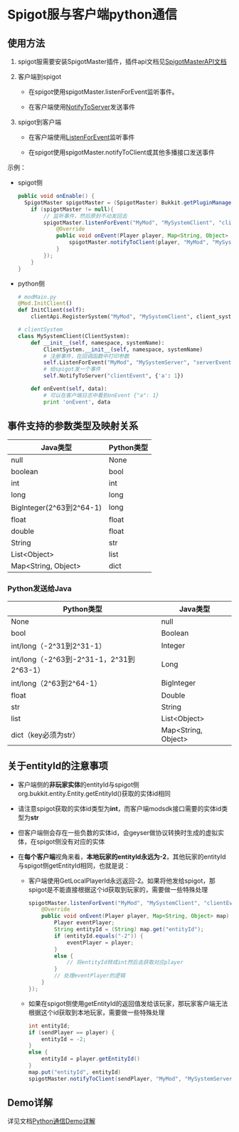 # Spigot服与客户端python通信

## 使用方法

1. spigot服需要安装SpigotMaster插件，插件api文档见[SpigotMasterAPI文档](./81-SpigotMasterAPI文档.html)

2. 客户端到spigot

   - 在spigot使用spigotMaster.listenForEvent监听事件。

   - 在客户端使用<a href="../../../mcdocs/1-ModAPI/接口/通用/事件.html#notifytoserver" rel="noopenner">NotifyToServer</a>发送事件

3. spigot到客户端

   - 在客户端使用<a href="../../../mcdocs/1-ModAPI/接口/通用/事件.html#listenforevent" rel="noopenner">ListenForEvent</a>监听事件

   - 在spigot使用spigotMaster.notifyToClient或其他多播接口发送事件

示例：

- spigot侧

  ```java
  public void onEnable() {
  	SpigotMaster spigotMaster = (SpigotMaster) Bukkit.getPluginManager().getPlugin("SpigotMaster");
      if (spigotMaster != null){
          // 监听事件，然后原封不动发回去
          spigotMaster.listenForEvent("MyMod", "MySystemClient", "clientEvent", new PyRpcHandler() {
              @Override
              public void onEvent(Player player, Map<String, Object> map) {
                  spigotMaster.notifyToClient(player, "MyMod", "MySystemServer", "serverEvent", map);
              }
          });
      }
  }
  ```

- python侧

  ```python
  # modMain.py
  @Mod.InitClient()
  def InitClient(self):
      clientApi.RegisterSystem("MyMod", "MySystemClient", client_system_class_path)

  # clientSystem
  class MySystemClient(ClientSystem):
      def __init__(self, namespace, systemName):
          ClientSystem.__init__(self, namespace, systemName)
          # 注册事件，在回调函数中打印参数
          self.ListenForEvent("MyMod", "MySystemServer", "serverEvent", self, self.onEvent)
          # 给spigot发一个事件
          self.NotifyToServer("clientEvent", {'a': 1})

      def onEvent(self, data):
          # 可以在客户端日志中看到onEvent {"a": 1}
          print 'onEvent', data
  ```



## 事件支持的参数类型及映射关系

| Java类型                 | Python类型 |
| ------------------------ | ---------- |
| null                     | None       |
| boolean                  | bool       |
| int                      | int        |
| long                     | long       |
| BigInteger(2^63到2^64-1) | long       |
| float                    | float      |
| double                   | float      |
| String                   | str        |
| List\<Object\>           | list       |
| Map<String, Object>      | dict       |

### Python发送给Java

| Python类型                               | Java类型   |
| ---------------------------------------- | ---------- |
| None                                     | null       |
| bool                                     | Boolean    |
| int/long（-2^31到2^31-1）                | Integer    |
| int/long（-2^63到-2^31-1，2^31到2^63-1） | Long       |
| int/long（2^63到2^64-1）                 | BigInteger |
| float                 | Double |
| str                   | String  |
| list                  | List\<Object\> |
| dict（key必须为str）       | Map<String, Object> |



## 关于entityId的注意事项

- 客户端侧的**非玩家实体**的entityId与spigot侧org.bukkit.entity.Entity.getEntityId()获取的实体id相同

- 请注意spigot获取的实体id类型为**int**，而客户端modsdk接口需要的实体id类型为**str**

- 但客户端侧会存在一些负数的实体id，会geyser做协议转换时生成的虚拟实体，在spigot侧没有对应的实体

- 在**每个客户端**视角来看，**本地玩家的entityId永远为-2**，其他玩家的entityId与spigot侧getEntityId相同，也就是说：

  - 客户端使用GetLocalPlayerId永远返回-2。如果将他发给spigot，那spigot是不能直接根据这个id获取到玩家的，需要做一些特殊处理

    ```java
    spigotMaster.listenForEvent("MyMod", "MySystemClient", "clientEvent", new PyRpcHandler() {
        @Override
        public void onEvent(Player player, Map<String, Object> map) {
            Player eventPlayer;
            String entityId = (String) map.get("entityId");
            if (entityId.equals("-2")) {
                eventPlayer = player;
            }
            else {
                // 将entityId转成int然后去获取对应player
            }
            // 处理eventPlayer的逻辑
        }
    });
    ```

  - 如果在spigot侧使用getEntityId的返回值发给该玩家，那玩家客户端无法根据这个id获取到本地玩家，需要做一些特殊处理

    ```java
    int entityId;
    if (sendPlayer == player) {
    	entityId = -2;
    }
    else {
    	entityId = player.getEntityId()
    }
    map.put("entityId", entityId)
    spigotMaster.notifyToClient(sendPlayer, "MyMod", "MySystemServer", "serverEvent", map);
    ```

## Demo详解

详见文档[Python通信Demo详解](./30-Spigot服Demo详解/2-Python通信Demo详解.md)